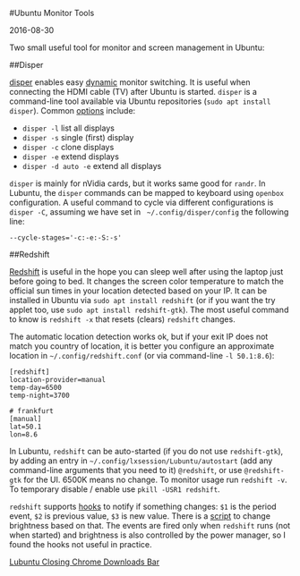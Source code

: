 #Ubuntu Monitor Tools

2016-08-30

<!--- tags: linux -->

Two small useful tool for monitor and screen management in Ubuntu:

##Disper

[disper](http://willem.engen.nl/projects/disper/) enables easy [dynamic](https://help.ubuntu.com/community/DynamicMultiMonitor) monitor switching. It is useful when connecting the HDMI cable (TV) after Ubuntu is started. `disper` is a command-line tool available via Ubuntu repositories (`sudo apt install disper`). Common [options](http://manpages.ubuntu.com/manpages/xenial/man1/disper.1.html) include:

* `disper -l` list all displays
* `disper -s` single (first) display
* `disper -c` clone displays
* `disper -e` extend displays
* `disper -d auto -e` extend all displays

`disper` is mainly for nVidia cards, but it works same good for `randr`. In Lubuntu, the `disper` commands can be mapped to keyboard using `openbox` configuration. A useful command to cycle via different configurations is 
`disper -C`, assuming we have set in ` ~/.config/disper/config` the following line:

```
--cycle-stages='-c:-e:-S:-s'
```

##Redshift

[Redshift](http://jonls.dk/redshift/) is useful in the hope you can sleep well after using the laptop just before going to bed. It changes the screen color temperature to match the official sun times in your location detected based on your IP. It can be installed in Ubuntu via `sudo apt install redshift` (or if you want the try applet too, use `sudo apt install redshift-gtk`). The most useful command to know is `redshift -x` that resets (clears) `redshift` changes.

The automatic location detection works ok, but if your exit IP does not match you country of location, it is better you configure an approximate location in `~/.config/redshift.conf` (or via command-line `-l 50.1:8.6`):

```
[redshift]
location-provider=manual
temp-day=6500
temp-night=3700

# frankfurt
[manual]
lat=50.1
lon=8.6
```

In Lubuntu, `redshift` can be auto-started (if you do not use `redshift-gtk`), by adding an entry in `~/.config/lxsession/Lubuntu/autostart` (add any command-line arguments that you need to it) `@redshift`, or use `@redshift-gtk` for the UI. 6500K means no change. To monitor usage run `redshift -v`. To temporary disable / enable use `pkill -USR1 redshift`. 

`redshift` supports [hooks](http://jonls.dk/2015/01/redshift-1-10-released/) to notify if something changes: `$1` is the period event, `$2` is previous value, `$3` is new value. There is a [script](https://wiki.archlinux.org/index.php/Redshift#Use_real_screen_brightness) to change brightness based on that. The events are fired only when `redshift` runs (not when started) and brightness is also controlled by the power manager, so I found the hooks not useful in practice.


<ins class='nfooter'><a rel='next' id='fnext' href='#blog/2016/2016-08-02-Lubuntu-Closing-Chrome-Downloads-Bar.md'>Lubuntu Closing Chrome Downloads Bar</a></ins>
